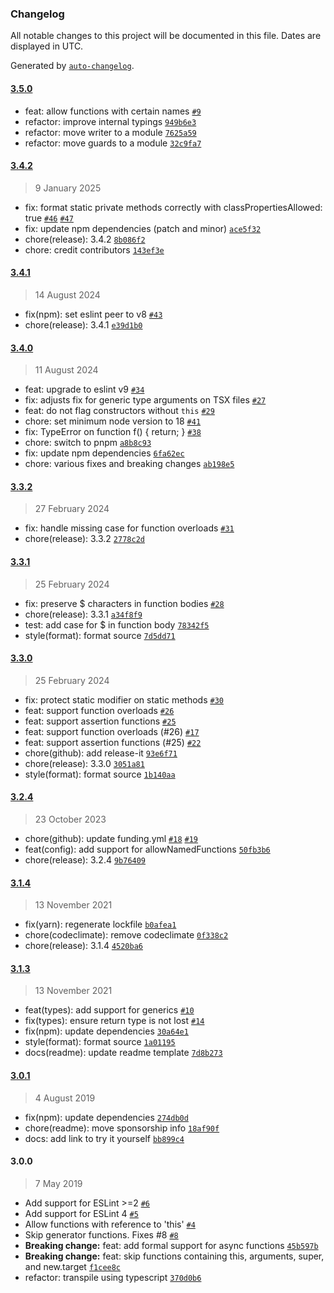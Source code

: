 ### Changelog

All notable changes to this project will be documented in this file. Dates are displayed in UTC.

Generated by [`auto-changelog`](https://github.com/CookPete/auto-changelog).

#### [3.5.0](https://github.com/JamieMason/eslint-plugin-prefer-arrow-functions/compare/3.4.2...3.5.0)

- feat: allow functions with certain names [`#9`](https://github.com/JamieMason/eslint-plugin-prefer-arrow-functions/issues/9)
- refactor: improve internal typings [`949b6e3`](https://github.com/JamieMason/eslint-plugin-prefer-arrow-functions/commit/949b6e384b8fe3d9bc18668bd52857e27e5b935b)
- refactor: move writer to a module [`7625a59`](https://github.com/JamieMason/eslint-plugin-prefer-arrow-functions/commit/7625a593a51d45d95c2764dfd73db106f4f01c2c)
- refactor: move guards to a module [`32c9fa7`](https://github.com/JamieMason/eslint-plugin-prefer-arrow-functions/commit/32c9fa70b5b9ac2157a68ed5ed1c6da0104fd159)

#### [3.4.2](https://github.com/JamieMason/eslint-plugin-prefer-arrow-functions/compare/3.4.1...3.4.2)

> 9 January 2025

- fix: format static private methods correctly with classPropertiesAllowed: true [`#46`](https://github.com/JamieMason/eslint-plugin-prefer-arrow-functions/issues/46) [`#47`](https://github.com/JamieMason/eslint-plugin-prefer-arrow-functions/issues/47)
- fix: update npm dependencies (patch and minor) [`ace5f32`](https://github.com/JamieMason/eslint-plugin-prefer-arrow-functions/commit/ace5f327bf273b7b42211d9d5b056d4041f6d08e)
- chore(release): 3.4.2 [`8b086f2`](https://github.com/JamieMason/eslint-plugin-prefer-arrow-functions/commit/8b086f2596a895d3111480ee345ee5e81295bf8c)
- chore: credit contributors [`143ef3e`](https://github.com/JamieMason/eslint-plugin-prefer-arrow-functions/commit/143ef3ee3ed844113844a3e642e80d9f8be2c167)

#### [3.4.1](https://github.com/JamieMason/eslint-plugin-prefer-arrow-functions/compare/3.4.0...3.4.1)

> 14 August 2024

- fix(npm): set eslint peer to v8 [`#43`](https://github.com/JamieMason/eslint-plugin-prefer-arrow-functions/issues/43)
- chore(release): 3.4.1 [`e39d1b0`](https://github.com/JamieMason/eslint-plugin-prefer-arrow-functions/commit/e39d1b02775f0ac390d21863306dbfd505197c26)

#### [3.4.0](https://github.com/JamieMason/eslint-plugin-prefer-arrow-functions/compare/3.3.2...3.4.0)

> 11 August 2024

- feat: upgrade to eslint v9 [`#34`](https://github.com/JamieMason/eslint-plugin-prefer-arrow-functions/issues/34)
- fix: adjusts fix for generic type arguments on TSX files [`#27`](https://github.com/JamieMason/eslint-plugin-prefer-arrow-functions/issues/27)
- feat: do not flag constructors without `this` [`#29`](https://github.com/JamieMason/eslint-plugin-prefer-arrow-functions/issues/29)
- chore: set minimum node version to 18 [`#41`](https://github.com/JamieMason/eslint-plugin-prefer-arrow-functions/issues/41)
- fix: TypeError on function f() { return; } [`#38`](https://github.com/JamieMason/eslint-plugin-prefer-arrow-functions/issues/38)
- chore: switch to pnpm [`a8b8c93`](https://github.com/JamieMason/eslint-plugin-prefer-arrow-functions/commit/a8b8c939649d8310b17d104d51fa4b4f73c1235e)
- fix: update npm dependencies [`6fa62ec`](https://github.com/JamieMason/eslint-plugin-prefer-arrow-functions/commit/6fa62ec02d27bfdacabdb75dd06b203d4802753a)
- chore: various fixes and breaking changes [`ab198e5`](https://github.com/JamieMason/eslint-plugin-prefer-arrow-functions/commit/ab198e53b553669a23eeea9f1f14d8e86c603e4a)

#### [3.3.2](https://github.com/JamieMason/eslint-plugin-prefer-arrow-functions/compare/3.3.1...3.3.2)

> 27 February 2024

- fix: handle missing case for function overloads [`#31`](https://github.com/JamieMason/eslint-plugin-prefer-arrow-functions/pull/31)
- chore(release): 3.3.2 [`2778c2d`](https://github.com/JamieMason/eslint-plugin-prefer-arrow-functions/commit/2778c2d289c9e0db6d42dafd26e761c50d306a15)

#### [3.3.1](https://github.com/JamieMason/eslint-plugin-prefer-arrow-functions/compare/3.3.0...3.3.1)

> 25 February 2024

- fix: preserve $ characters in function bodies [`#28`](https://github.com/JamieMason/eslint-plugin-prefer-arrow-functions/issues/28)
- chore(release): 3.3.1 [`a34f8f9`](https://github.com/JamieMason/eslint-plugin-prefer-arrow-functions/commit/a34f8f9f53ce9a3c09603c80968cefdb9ae9b060)
- test: add case for $ in function body [`78342f5`](https://github.com/JamieMason/eslint-plugin-prefer-arrow-functions/commit/78342f545702efb0f6c3629f74d36ca7ba65ca36)
- style(format): format source [`7d5dd71`](https://github.com/JamieMason/eslint-plugin-prefer-arrow-functions/commit/7d5dd71ed48602b7f36742bbc612bcc96a103eb7)

#### [3.3.0](https://github.com/JamieMason/eslint-plugin-prefer-arrow-functions/compare/3.2.4...3.3.0)

> 25 February 2024

- fix: protect static modifier on static methods [`#30`](https://github.com/JamieMason/eslint-plugin-prefer-arrow-functions/pull/30)
- feat: support function overloads [`#26`](https://github.com/JamieMason/eslint-plugin-prefer-arrow-functions/pull/26)
- feat: support assertion functions [`#25`](https://github.com/JamieMason/eslint-plugin-prefer-arrow-functions/pull/25)
- feat: support function overloads (#26) [`#17`](https://github.com/JamieMason/eslint-plugin-prefer-arrow-functions/issues/17)
- feat: support assertion functions (#25) [`#22`](https://github.com/JamieMason/eslint-plugin-prefer-arrow-functions/issues/22)
- chore(github): add release-it [`93e6f71`](https://github.com/JamieMason/eslint-plugin-prefer-arrow-functions/commit/93e6f7185a2161e864f40659c23b12761ef74de5)
- chore(release): 3.3.0 [`3051a81`](https://github.com/JamieMason/eslint-plugin-prefer-arrow-functions/commit/3051a813ad4e2e093965a2c343ca14df001fe6af)
- style(format): format source [`1b140aa`](https://github.com/JamieMason/eslint-plugin-prefer-arrow-functions/commit/1b140aaf6408ed2d084ceb30ce31705b5e554ea3)

#### [3.2.4](https://github.com/JamieMason/eslint-plugin-prefer-arrow-functions/compare/3.1.4...3.2.4)

> 23 October 2023

- chore(github): update funding.yml [`#18`](https://github.com/JamieMason/eslint-plugin-prefer-arrow-functions/issues/18) [`#19`](https://github.com/JamieMason/eslint-plugin-prefer-arrow-functions/issues/19)
- feat(config): add support for allowNamedFunctions [`50fb3b6`](https://github.com/JamieMason/eslint-plugin-prefer-arrow-functions/commit/50fb3b68d9b2eaf48617404bec8f9ed1b4e6a511)
- chore(release): 3.2.4 [`9b76409`](https://github.com/JamieMason/eslint-plugin-prefer-arrow-functions/commit/9b76409f17deaa5d820c92adbb32cdc462fb3ec4)

#### [3.1.4](https://github.com/JamieMason/eslint-plugin-prefer-arrow-functions/compare/3.1.3...3.1.4)

> 13 November 2021

- fix(yarn): regenerate lockfile [`b0afea1`](https://github.com/JamieMason/eslint-plugin-prefer-arrow-functions/commit/b0afea135a4de55e9c0e3525fc98caa88d81292e)
- chore(codeclimate): remove codeclimate [`0f338c2`](https://github.com/JamieMason/eslint-plugin-prefer-arrow-functions/commit/0f338c275c3cdc1e835b8da9ed78195f35f6521c)
- chore(release): 3.1.4 [`4520ba6`](https://github.com/JamieMason/eslint-plugin-prefer-arrow-functions/commit/4520ba6591a7bc489f5af967f5ffc508d70cb6c7)

#### [3.1.3](https://github.com/JamieMason/eslint-plugin-prefer-arrow-functions/compare/3.0.1...3.1.3)

> 13 November 2021

- feat(types): add support for generics [`#10`](https://github.com/JamieMason/eslint-plugin-prefer-arrow-functions/issues/10)
- fix(types): ensure return type is not lost [`#14`](https://github.com/JamieMason/eslint-plugin-prefer-arrow-functions/issues/14)
- fix(npm): update dependencies [`30a64e1`](https://github.com/JamieMason/eslint-plugin-prefer-arrow-functions/commit/30a64e1cd12c5ae502ff7fdaa83f1515934e0358)
- style(format): format source [`1a01195`](https://github.com/JamieMason/eslint-plugin-prefer-arrow-functions/commit/1a011957ceedb341272c8de28a5439bccb781b7a)
- docs(readme): update readme template [`7d8b273`](https://github.com/JamieMason/eslint-plugin-prefer-arrow-functions/commit/7d8b2735d7247e1e9e8cc9981b3c2805e5dbf8e6)

#### [3.0.1](https://github.com/JamieMason/eslint-plugin-prefer-arrow-functions/compare/3.0.0...3.0.1)

> 4 August 2019

- fix(npm): update dependencies [`274db0d`](https://github.com/JamieMason/eslint-plugin-prefer-arrow-functions/commit/274db0de3fcc4b191942273f78978a6bc9720382)
- chore(readme): move sponsorship info [`18af90f`](https://github.com/JamieMason/eslint-plugin-prefer-arrow-functions/commit/18af90f1694b6a91cb5fad33ca546a0be7e25111)
- docs: add link to try it yourself [`bb899c4`](https://github.com/JamieMason/eslint-plugin-prefer-arrow-functions/commit/bb899c44e744cd3b811c14c1ecd2e7d6121904ad)

#### 3.0.0

> 7 May 2019

- Add support for ESLint &gt;=2 [`#6`](https://github.com/JamieMason/eslint-plugin-prefer-arrow-functions/pull/6)
- Add support for ESLint 4 [`#5`](https://github.com/JamieMason/eslint-plugin-prefer-arrow-functions/pull/5)
- Allow functions with reference to 'this' [`#4`](https://github.com/JamieMason/eslint-plugin-prefer-arrow-functions/pull/4)
- Skip generator functions. Fixes #8 [`#8`](https://github.com/JamieMason/eslint-plugin-prefer-arrow-functions/issues/8)
- **Breaking change:** feat: add formal support for async functions [`45b597b`](https://github.com/JamieMason/eslint-plugin-prefer-arrow-functions/commit/45b597b39af451de96abb74d6b52082da2a7aad1)
- **Breaking change:** feat: skip functions containing this, arguments, super, and new.target [`f1cee8c`](https://github.com/JamieMason/eslint-plugin-prefer-arrow-functions/commit/f1cee8cb91fd60494a49d226cb4d1b0e726b162f)
- refactor: transpile using typescript [`370d0b6`](https://github.com/JamieMason/eslint-plugin-prefer-arrow-functions/commit/370d0b60c749199a02821ffb857fc136cb13a98c)
